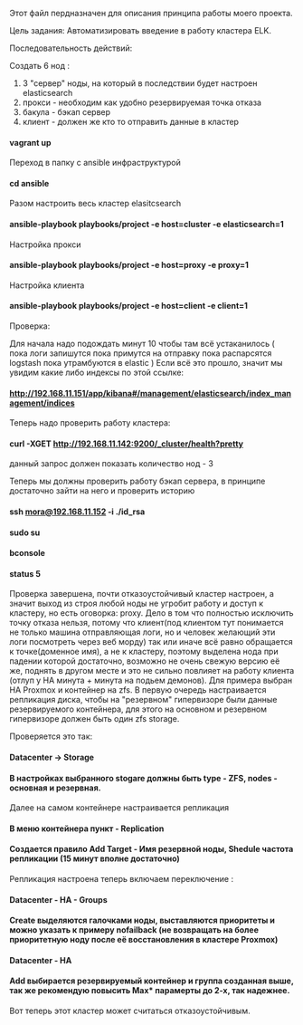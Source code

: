 Этот файл пердназначен для описания принципа работы моего проекта. 

Цель задания: 
Автоматизировать введение в работу кластера ELK.

Последовательность действий:

Создать 6 нод : 
  1. 3 "сервер" ноды, на который в последствии будет настроен elasticsearch  
  2. прокси - необходим как удобно резервируемая точка отказа 
  3. бакула - бэкап сервер
  4. клиент - должен же кто то отправить данные в кластер 
#### vagrant up

 Переход в папку с ansible инфраструктурой 
#### cd ansible 
 
Разом настроить весь кластер elasitcsearch 
#### ansible-playbook playbooks/project -e host=cluster -e elasticsearch=1

Настройка прокси 
#### ansible-playbook playbooks/project -e host=proxy -e proxy=1

Настройка клиента
#### ansible-playbook playbooks/project -e host=client -e client=1

Проверка:

Для начала надо подождать минут 10 чтобы там всё устаканилось ( пока логи запишутся пока примутся на отправку пока распарсятся logstash пока утрамбуются в elastic ) 
Если всё это прошло, значит мы увидим какие либо индексы по этой ссылке: 
#### http://192.168.11.151/app/kibana#/management/elasticsearch/index_management/indices 

Теперь надо проверить работу кластера: 
#### curl -XGET http://192.168.11.142:9200/_cluster/health?pretty

данный запрос должен показать количество нод - 3 

Теперь мы должны проверить работу бэкап сервера, в принципе достаточно зайти на него и проверить историю 

#### ssh mora@192.168.11.152 -i ./id_rsa 

#### sudo su 

#### bconsole 

#### status 5 


Проверка завершена, почти отказоустойчивый кластер настроен, а значит выход из строя любой ноды не угробит работу и доступ к кластеру, но есть оговорка: proxy. Дело в том что полностью исключить точку отказа нельзя, потому что клиент(под клиентом тут понимается не только машина отправляющая логи, но и человек желающий эти логи посмотреть через веб морду) так или иначе всё равно обращается к точке(доменное имя), а не к кластеру, поэтому выделена нода при падении которой достаточно, возможно не очень свежую версию её же, поднять в другом месте и это не сильно повлияет на работу клиента (отлуп у HA минута + минута на подьем демонов).
Для примера выбран HA Proxmox и контейнер на zfs. 
В первую очередь настраивается репликация диска, чтобы на "резервном" гипервизоре были данные резервируемого контейнера, для этого на основном и резервном гипервизоре должен быть один zfs storage. 

Проверяется это так: 

#### Datacenter -> Storage 
#### В настройках выбранного stogare должны быть type - ZFS, nodes - основная и резервная. 

Далее на самом контейнере настраивается репликация 

#### В меню контейнера пункт - Replication 
#### Cоздается правило Add Target - Имя резервной ноды, Shedule частота репликации (15 минут вполне достаточно)

Репликация настроена теперь включаем переключение : 

#### Datacenter - HA - Groups 
#### Create выделяются галочками ноды, выставляются приоритеты и можно указать к примеру nofailback (не возвращать на более приоритетную ноду после её восстановления в кластере Proxmox)
#### Datacenter - HA 
#### Add выбирается резервируемый контейнер и группа созданная выше, так же рекомендую повысить Max* парамерты до 2-х, так надежнее. 

Вот теперь этот кластер может считаться отказоустойчивым. 


